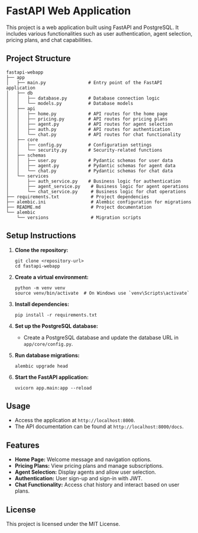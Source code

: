 # FastAPI Web Application

This project is a web application built using FastAPI and PostgreSQL. It includes various functionalities such as user authentication, agent selection, pricing plans, and chat capabilities.

## Project Structure

```
fastapi-webapp
├── app
│   ├── main.py                # Entry point of the FastAPI application
│   ├── db
│   │   ├── database.py        # Database connection logic
│   │   └── models.py          # Database models
│   ├── api
│   │   ├── home.py            # API routes for the home page
│   │   ├── pricing.py         # API routes for pricing plans
│   │   ├── agent.py           # API routes for agent selection
│   │   ├── auth.py            # API routes for authentication
│   │   └── chat.py            # API routes for chat functionality
│   ├── core
│   │   ├── config.py          # Configuration settings
│   │   └── security.py        # Security-related functions
│   ├── schemas
│   │   ├── user.py            # Pydantic schemas for user data
│   │   ├── agent.py           # Pydantic schemas for agent data
│   │   └── chat.py            # Pydantic schemas for chat data
│   └── services
│       ├── auth_service.py    # Business logic for authentication
│       ├── agent_service.py    # Business logic for agent operations
│       └── chat_service.py     # Business logic for chat operations
├── requirements.txt            # Project dependencies
├── alembic.ini                 # Alembic configuration for migrations
├── README.md                   # Project documentation
└── alembic
    └── versions                # Migration scripts
```

## Setup Instructions

1. **Clone the repository:**
   ```
   git clone <repository-url>
   cd fastapi-webapp
   ```

2. **Create a virtual environment:**
   ```
   python -m venv venv
   source venv/bin/activate  # On Windows use `venv\Scripts\activate`
   ```

3. **Install dependencies:**
   ```
   pip install -r requirements.txt
   ```

4. **Set up the PostgreSQL database:**
   - Create a PostgreSQL database and update the database URL in `app/core/config.py`.

5. **Run database migrations:**
   ```
   alembic upgrade head
   ```

6. **Start the FastAPI application:**
   ```
   uvicorn app.main:app --reload
   ```

## Usage

- Access the application at `http://localhost:8000`.
- The API documentation can be found at `http://localhost:8000/docs`.

## Features

- **Home Page:** Welcome message and navigation options.
- **Pricing Plans:** View pricing plans and manage subscriptions.
- **Agent Selection:** Display agents and allow user selection.
- **Authentication:** User sign-up and sign-in with JWT.
- **Chat Functionality:** Access chat history and interact based on user plans.

## License

This project is licensed under the MIT License.